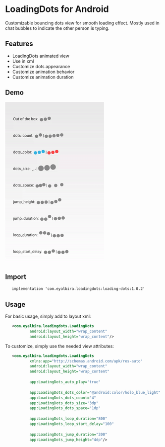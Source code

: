 # LoadingDots for Android

Customizable bouncing dots view for smooth loading effect. Mostly used in chat bubbles to indicate the other person is typing.

## Features

 - LoadingDots animated view
 - Use in xml
 - Customize dots appearance
 - Customize animation behavior
 - Customize animation duration

## Demo

![](screens/demo.gif)

## Import

 ```xml
    implementation 'com.eyalbira.loadingdots:loading-dots:1.0.2'
 ```

## Usage

For basic usage, simply add to layout xml:

 ```xml
    <com.eyalbira.loadingdots.LoadingDots
            android:layout_width="wrap_content"
            android:layout_height="wrap_content"/>
 ```

To customize, simply use the needed view attributes:

 ```xml
    <com.eyalbira.loadingdots.LoadingDots
            xmlns:app="http://schemas.android.com/apk/res-auto"
            android:layout_width="wrap_content"
            android:layout_height="wrap_content"

            app:LoadingDots_auto_play="true"

            app:LoadingDots_dots_color="@android:color/holo_blue_light"
            app:LoadingDots_dots_count="4"
            app:LoadingDots_dots_size="3dp"
            app:LoadingDots_dots_space="1dp"

            app:LoadingDots_loop_duration="800"
            app:LoadingDots_loop_start_delay="100"

            app:LoadingDots_jump_duration="200"
            app:LoadingDots_jump_height="4dp"/>
 ```
